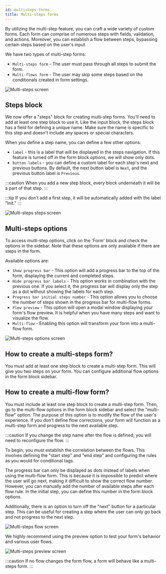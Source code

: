 ```yaml
---
id: multisteps-forms
title: Multi-steps forms
---
```


By utilizing the multi-step feature, you can craft a wide variety of custom forms. Each form can comprise of numerous steps with fields, validation, and actions. Moreover, you can establish a flow between steps, bypassing certain steps based on the user's input.

We have two types of multi-step forms:
* `Multi-steps form` - The user must pass through all steps to submit the form.
* `Multi-flows form` - The user may skip some steps based on the conditionals created in form settings.

![Multi-steps screen](/img/pentagram.svg)

## Steps block

We now offer a "steps" block for creating multi-step forms. You'll need to add at least one step block to use it. Like the input block, the steps block has a field for defining a unique name. Make sure the name is specific to this step and doesn't include any spaces or special characters.

When you define a step name, you can define a few other options:
* `label` - this is a label that will be displayed in the steps navigation. If this feature is turned off in the form block options, we will show only dots.
* `button labels` - you can define a custom label for each step's next and previous buttons. By default, the next button label is `Next`, and the previous button label is `Previous`.

:::caution
When you add a new step block, every block underneath it will be a part of that step.
:::

:::tip
If you don't add a first step, it will be automatically added with the label "Init."
:::

![Multi-steps steps screen](/img/pentagram.svg)

## Multi-steps options

To access multi-step options, click on the 'Form' block and check the options in the sidebar. Note that these options are only available if there are steps in the form.

Available options are:
* `Show progress bar` - This option will add a progress bar to the top of the form, displaying the current and completed steps.
* `Hide progress bar labels` - This option works in combination with the previous one. If you select it, the progress bar will display only the step as a dot without showing the labels for each step.
* `Progress bar initial steps number` - This option allows you to choose the number of steps shown in the progress bar for multi-flow forms.
* `Flow preview` - This option will open a modal window displaying your form's flow preview. It is helpful when you have many steps and want to visualize the flow.
* `Multi-flow` - Enabling this option will transform your form into a multi-flow form.

![Multi-steps options screen](/img/pentagram.svg)

## How to create a multi-steps form?

You must add at least one step block to create a multi-step form. This will give you two steps on your form. You can configure additional flow options in the form block sidebar.

## How to create a multi-flow form?

You must include at least one step block to create a multi-step form. Then, go to the multi-flow options in the form block sidebar and select the "multi-flow" option. The purpose of this option is to modify the flow of the user's experience. If you don't define flow corrections, your form will function as a multi-step form and progress to the next available step.

:::caution
If you change the step name after the flow is defined, you will need to reconfigure the flow.
:::

To begin, you must establish the correlation between the flows. This involves defining the "start step" and "end step" and configuring the rules as you would for conditional tags.

The progress bar can only be displayed as dots instead of labels when using the multi-flow form. This is because it is impossible to predict where the user will go next, making it difficult to show the correct flow number. However, you can manually add the number of available steps after each flow rule. In the initial step, you can define this number in the form block options.

Additionally, there is an option to turn off the "next" button for a particular step. This can be useful for creating a step where the user can only go back and not progress to the next step.

![Multi-steps flow screen](/img/pentagram.svg)

We highly recommend using the preview option to test your form's behavior and various user flows.

![Multi-steps preview screen](/img/pentagram.svg)

:::caution
If no flow changes the form flow, a form will behave like a multi-steps form.
:::
